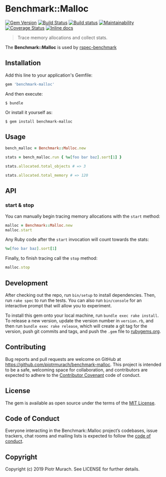 # Benchmark::Malloc

[![Gem Version](https://badge.fury.io/rb/benchmark-malloc.svg)][gem]
[![Build Status](https://secure.travis-ci.org/piotrmurach/benchmark-malloc.svg?branch=master)][travis]
[![Build status](https://ci.appveyor.com/api/projects/status/cp102e33c2a7fx83?svg=true)][appveyor]
[![Maintainability](https://api.codeclimate.com/v1/badges/d8fbd4a0423fd78d8bee/maintainability)][codeclimate]
[![Coverage Status](https://coveralls.io/repos/github/piotrmurach/benchmark-malloc/badge.svg?branch=master)][coverage]
[![Inline docs](http://inch-ci.org/github/piotrmurach/benchmark-malloc.svg?branch=master)][inchpages]

[gem]: http://badge.fury.io/rb/benchmark-malloc
[travis]: http://travis-ci.org/piotrmurach/benchmark-malloc
[appveyor]: https://ci.appveyor.com/project/piotrmurach/benchmark-malloc
[codeclimate]: https://codeclimate.com/github/piotrmurach/benchmark-malloc/maintainability
[coverage]: https://coveralls.io/github/piotrmurach/benchmark-malloc?branch=master
[inchpages]: http://inch-ci.org/github/piotrmurach/benchmark-malloc

> Trace memory allocations and collect stats.

The **Benchmark::Malloc** is used by [rspec-benchmark](https://github.com/piotrmurach/rspec-benchmark)

## Installation

Add this line to your application's Gemfile:

```ruby
gem 'benchmark-malloc'
```

And then execute:

    $ bundle

Or install it yourself as:

    $ gem install benchmark-malloc

## Usage

```ruby
bench_malloc = Benchmark::Malloc.new

stats = bench_malloc.run { %w[foo bar baz].sort[1] }

stats.allocated.total_objects # => 3

stats.allocated.total_memory # => 120
```

## API

### start & stop

You can manually begin tracing memory allocations with the `start` method:

```ruby
malloc = Benchmark::Malloc.new
malloc.start
```

Any Ruby code after the `start` invocation will count towards the stats:

```ruby
%w[foo bar baz].sort[1]
```

Finally, to finish tracing call the `stop` method:

```ruby
malloc.stop
```

## Development

After checking out the repo, run `bin/setup` to install dependencies. Then, run `rake spec` to run the tests. You can also run `bin/console` for an interactive prompt that will allow you to experiment.

To install this gem onto your local machine, run `bundle exec rake install`. To release a new version, update the version number in `version.rb`, and then run `bundle exec rake release`, which will create a git tag for the version, push git commits and tags, and push the `.gem` file to [rubygems.org](https://rubygems.org).

## Contributing

Bug reports and pull requests are welcome on GitHub at https://github.com/piotrmurach/benchmark-malloc. This project is intended to be a safe, welcoming space for collaboration, and contributors are expected to adhere to the [Contributor Covenant](http://contributor-covenant.org) code of conduct.

## License

The gem is available as open source under the terms of the [MIT License](https://opensource.org/licenses/MIT).

## Code of Conduct

Everyone interacting in the Benchmark::Malloc project’s codebases, issue trackers, chat rooms and mailing lists is expected to follow the [code of conduct](https://github.com/piotrmurach/benchmark-malloc/blob/master/CODE_OF_CONDUCT.md).

## Copyright

Copyright (c) 2019 Piotr Murach. See LICENSE for further details.
